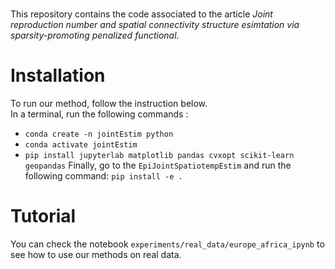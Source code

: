 # 

This repository contains the code associated to the article *Joint reproduction number and spatial connectivity structure esimtation via sparsity-promoting penalized functional*. 

# Installation

To run our method, follow the instruction below. \
In a terminal, run the following commands : 
- `conda create -n jointEstim python`
- `conda activate jointEstim`
- `pip install jupyterlab matplotlib pandas cvxopt scikit-learn geopandas` 
Finally, go to the `EpiJointSpatiotempEstim` and run the following command: 
`pip install -e .`

# Tutorial 

You can check the notebook `experiments/real_data/europe_africa_ipynb` to see how to use our methods on real data.